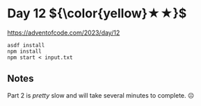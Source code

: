 # Day 12 ${\color{yellow}★★}$

https://adventofcode.com/2023/day/12

```
asdf install
npm install
npm start < input.txt
```

## Notes

Part 2 is _pretty_ slow and will take several minutes to complete. ☹️
